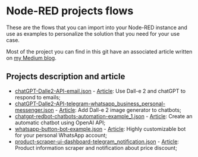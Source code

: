 # Node-RED projects flows
These are the flows that you can import into your Node-RED instance and use as examples to personalize the solution that you need for your use case.

Most of the project you can find in this git have an associated article written on [my Medium blog](https://che-adrian.medium.com/).

## Projects description and article

- [chatGPT-Dalle2-API-email.json](chatGPT-Dalle2-API-email.json) - [Article](https://che-adrian.medium.com/automatize-emails-responses-using-chatgpt-dall-e-2-and-node-red-59b8ffd73fee): Use Dall-e 2 and chatGPT to respond to emails;
- [chatGPT-Dalle2-API-telegram-whatsapp_business_personal-messenger.json](chatGPT-Dalle2-API-telegram-whatsapp_business_personal-messenger.json) - [Article](https://che-adrian.medium.com/adding-features-to-the-chatgpt-chatbot-for-whatsapp-messenger-and-telegram-141257163fed): Add Dall-e 2 image generator to chatbots;
- [chatgpt-redbot-chatbots-automation-example_1.json](chatgpt-redbot-chatbots-automation-example_1.json) - [Article](https://che-adrian.medium.com/fast-deploy-a-chatbot-using-chatgpt-and-node-red-for-whatsapp-messenger-and-telegram-aa57f1009785): Create an automatic chatbot using OpenAI API;
- [whatsapp-button-bot-example.json](whatsapp-button-bot-example.json) - [Article](https://che-adrian.medium.com/create-a-whatsapp-personal-account-bot-using-node-red-and-link-node-c7be40175f6f): Highly customizable bot for your personal WhatsApp account;
- [product-scraper-ui-dashboard-telegram_notification.json](product-scraper-ui-dashboard-telegram_notification.json) - [Article](https://che-adrian.medium.com/automating-product-tracking-create-a-product-scraper-and-sale-notification-system-with-node-red-f6376ddf2999): Product information scraper and notification about price discount;

